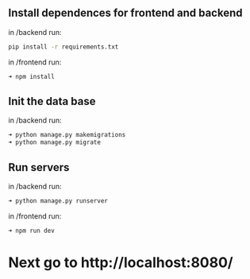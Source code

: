 ## Install dependences for frontend and backend

in /backend run:
```zsh
pip install -r requirements.txt
```

in /frontend run:
```zsh
➜ npm install
```

## Init the data base

in /backend run:
```zsh
➜ python manage.py makemigrations
➜ python manage.py migrate
```

## Run servers

in /backend run:
```zsh
➜ python manage.py runserver
```

in /frontend run:
```zsh
➜ npm run dev
```

# Next go to http://localhost:8080/
